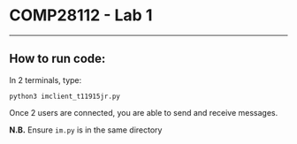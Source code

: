 # COMP28112 - Lab 1
****
## How to run code:
In 2 terminals, type:

`python3 imclient_t11915jr.py`

Once 2 users are connected, you are able to send and receive messages.

**N.B.** Ensure `im.py` is in the same directory

